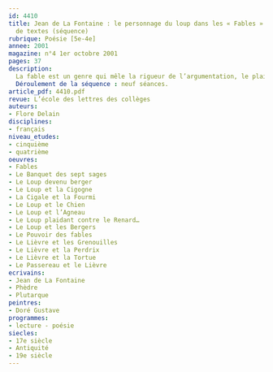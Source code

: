 ```yaml
---
id: 4410
title: Jean de La Fontaine : le personnage du loup dans les « Fables ». Groupement
  de textes (séquence)
rubrique: Poésie [5e-4e]
annee: 2001
magazine: n°4 1er octobre 2001
pages: 37
description: 
  La fable est un genre qui mêle la rigueur de l’argumentation, le plaisir du récit et la concision de la morale. Le personnage du loup, animal cruel qui défie la morale, est un révélateur puissant des passions humaines et sa rhétorique est inexorable. Cette séquence présente un aspect du XVIIe siècle, confronte les élèves à l’argumentation et fait une large part à l’oral. La composante satirique et critique des fables est, de plus, un moyen d’approche des textes satiriques du XVIIIe siècle. Enfin, l’analyse des composantes classiques de la poésie permettra, au cours de l’année scolaire, d’aborder la poésie du XIXe siècle.
  Déroulement de la séquence : neuf séances.
article_pdf: 4410.pdf
revue: L’école des lettres des collèges
auteurs:
- Flore Delain
disciplines:
- français
niveau_etudes:
- cinquième
- quatrième
oeuvres:
- Fables
- Le Banquet des sept sages
- Le Loup devenu berger
- Le Loup et la Cigogne
- La Cigale et la Fourmi
- Le Loup et le Chien
- Le Loup et l’Agneau
- Le Loup plaidant contre le Renard…
- Le Loup et les Bergers
- Le Pouvoir des fables
- Le Lièvre et les Grenouilles
- Le Lièvre et la Perdrix
- Le Lièvre et la Tortue
- Le Passereau et le Lièvre
ecrivains:
- Jean de La Fontaine
- Phèdre
- Plutarque
peintres:
- Doré Gustave
programmes:
- lecture - poésie
siecles:
- 17e siècle
- Antiquité
- 19e siècle
---
```

